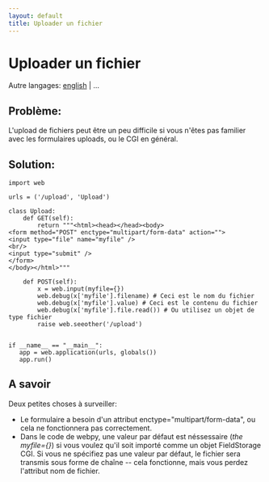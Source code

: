```yaml
---
layout: default
title: Uploader un fichier
---
```


# Uploader un fichier

Autre langages: [english](/../fileupload) | ...

## Problème:

L'upload de fichiers peut être un peu difficile si vous n'êtes pas familier avec les formulaires
uploads, ou le CGI en général.

## Solution:

    import web

    urls = ('/upload', 'Upload')

    class Upload:
        def GET(self):
            return """<html><head></head><body>
    <form method="POST" enctype="multipart/form-data" action="">
    <input type="file" name="myfile" />
    <br/>
    <input type="submit" />
    </form>
    </body></html>"""

        def POST(self):
            x = web.input(myfile={})
            web.debug(x['myfile'].filename) # Ceci est le nom du fichier
            web.debug(x['myfile'].value) # Ceci est le contenu du fichier
            web.debug(x['myfile'].file.read()) # Ou utilisez un objet de type fichier
            raise web.seeother('/upload')


    if __name__ == "__main__":
       app = web.application(urls, globals())
       app.run()

## A savoir

Deux petites choses à surveiller:

* Le formulaire a besoin d'un attribut enctype="multipart/form-data", ou cela ne fonctionnera pas correctement.
* Dans le code de webpy, une valeur par défaut est néssessaire (*the myfile={}*) si vous voulez qu'il soit importé comme un objet FieldStorage CGI. Si vous ne spécifiez pas une valeur par défaut, le fichier sera transmis sous forme de chaîne -- cela fonctionne, mais vous perdez l'attribut nom de fichier.
